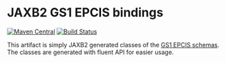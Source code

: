 JAXB2 GS1 EPCIS bindings
==================================
[![Maven Central](https://img.shields.io/maven-central/v/com.ethlo.gs1/jaxb2-epcis.svg?label=Maven%20Central)](https://search.maven.org/search?q=g:%22com.ethlo.gs1%22)
[![Build Status](https://travis-ci.org/ethlo/jaxb2-epcis.png)](https://travis-ci.org/ethlo/jaxb2-epcis)

This artifact is simply JAXB2 generated classes of the [GS1 EPCIS schemas](https://www.gs1.org/standards/epcis/artifacts/1-2).
The classes are generated with fluent API for easier usage.
